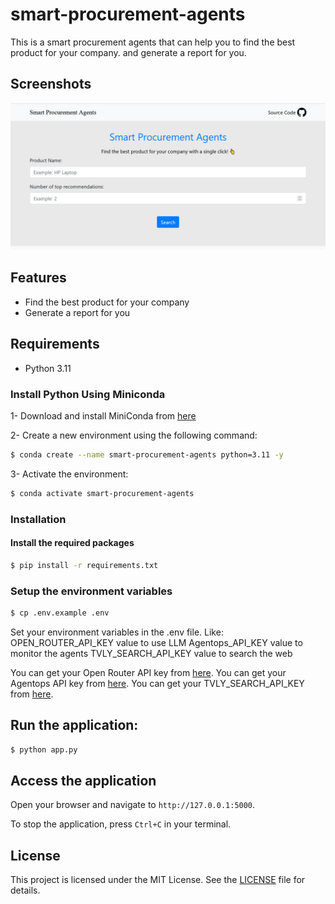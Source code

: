 # smart-procurement-agents
This is a smart procurement agents that can help you to find the best product for your company. and generate a report for you.

## Screenshots
![image](./public/image.png)

## Features
- Find the best product for your company
- Generate a report for you 

## Requirements
- Python 3.11

### Install Python Using Miniconda
1- Download and install MiniConda from [here](https://www.anaconda.com/docs/getting-started/miniconda/main#quick-command-line-install)

2- Create a new environment using the following command:
```bash
$ conda create --name smart-procurement-agents python=3.11 -y
```

3- Activate the environment:
```bash
$ conda activate smart-procurement-agents
```

### Installation

#### Install the required packages
```bash
$ pip install -r requirements.txt
```

### Setup the environment variables
```bash
$ cp .env.example .env
```
Set your environment variables in the .env file. Like:
OPEN_ROUTER_API_KEY value to use LLM
Agentops_API_KEY value to monitor the agents
TVLY_SEARCH_API_KEY value to search the web

You can get your Open Router API key from [here](https://openrouter.ai/settings/keys).
You can get your Agentops API key from [here](https://agentops.com/).
You can get your TVLY_SEARCH_API_KEY from [here](https://tavily.ai/).

## Run the application:
```bash
$ python app.py
```

## Access the application
Open your browser and navigate to `http://127.0.0.1:5000`.

To stop the application, press `Ctrl+C` in your terminal.

## License
This project is licensed under the MIT License. See the [LICENSE](./LICENSE) file for details.